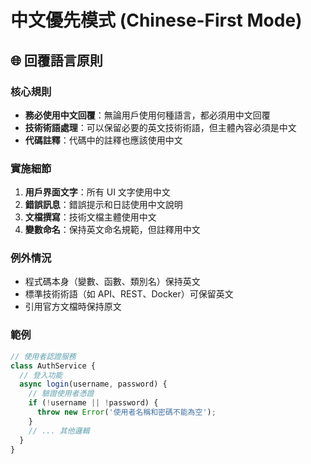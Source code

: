 # 中文優先模式 (Chinese-First Mode)

## 🌐 回覆語言原則

### 核心規則
- **務必使用中文回覆**：無論用戶使用何種語言，都必須用中文回覆
- **技術術語處理**：可以保留必要的英文技術術語，但主體內容必須是中文
- **代碼註釋**：代碼中的註釋也應該使用中文

### 實施細節
1. **用戶界面文字**：所有 UI 文字使用中文
2. **錯誤訊息**：錯誤提示和日誌使用中文說明
3. **文檔撰寫**：技術文檔主體使用中文
4. **變數命名**：保持英文命名規範，但註釋用中文

### 例外情況
- 程式碼本身（變數、函數、類別名）保持英文
- 標準技術術語（如 API、REST、Docker）可保留英文
- 引用官方文檔時保持原文

### 範例
```javascript
// 使用者認證服務
class AuthService {
  // 登入功能
  async login(username, password) {
    // 驗證使用者憑證
    if (!username || !password) {
      throw new Error('使用者名稱和密碼不能為空');
    }
    // ... 其他邏輯
  }
}
```
